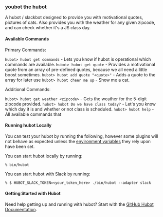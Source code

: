 ### youbot the hubot

A hubot / slackbot designed to provide you with motivational quotes, pictures of cats. Also provides you with the weather for any given zipcode, and can check whether it's a JS class day.

#### Available Commands

Primary Commands:

`hubot> hubot get commands` - Lets you know if hubot is operational which commands are available.
`hubot> hubot get quote` - Provides a motivational quote from an array of pre-defined quotes, because we all need a little boost sometimes.
`hubot> hubot add quote "<quote>"` - Adds a quote to the array for later use
`hubot> hubot cheer me up` - Show me a cat.

Additional Commands: 
    
`hubot> hubot get weather <zipcode>` - Gets the weather for the 5-digit zipcode provided.
`hubot> hubot Do we have class today?` - Let's you know which day it is and whether or not class is scheduled.
`hubot> hubot help` - All available commands that 


#### Running hubot Locally

You can test your hubot by running the following, however some plugins will not
behave as expected unless the [environment variables](#configuration) they rely
upon have been set.

You can start hubot locally by running:

    % bin/hubot

You can start hubot with Slack by running:

    % $ HUBOT_SLACK_TOKEN=<your_token_here> ./bin/hubot --adapter slack


#### Getting Started with Hubot

Need help getting up and running with hubot? Start with the [GitHub Hubot Documentation](https://github.com/github/hubot/).